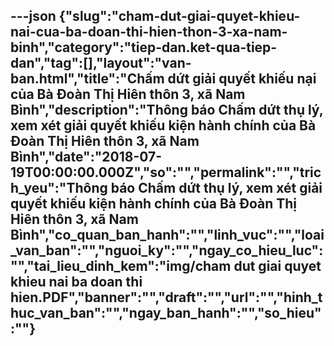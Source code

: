 ---json
{"slug":"cham-dut-giai-quyet-khieu-nai-cua-ba-doan-thi-hien-thon-3-xa-nam-binh","category":"tiep-dan.ket-qua-tiep-dan","tag":[],"layout":"van-ban.html","title":"Chấm dứt giải quyết khiếu nại của Bà Đoàn Thị Hiên thôn 3, xã Nam Bình","description":"Thông báo Chấm dứt thụ lý, xem xét giải quyết khiếu kiện hành chính của Bà Đoàn Thị Hiên thôn 3, xã Nam Bình","date":"2018-07-19T00:00:00.000Z","so":"","permalink":"","trich_yeu":"Thông báo Chấm dứt thụ lý, xem xét giải quyết khiếu kiện hành chính của Bà Đoàn Thị Hiên thôn 3, xã Nam Bình","co_quan_ban_hanh":"","linh_vuc":"","loai_van_ban":"","nguoi_ky":"","ngay_co_hieu_luc":"","tai_lieu_dinh_kem":"img/cham dut giai quyet khieu nai ba doan thi hien.PDF","banner":"","draft":"","url":"","hinh_thuc_van_ban":"","ngay_ban_hanh":"","so_hieu":""}
---

